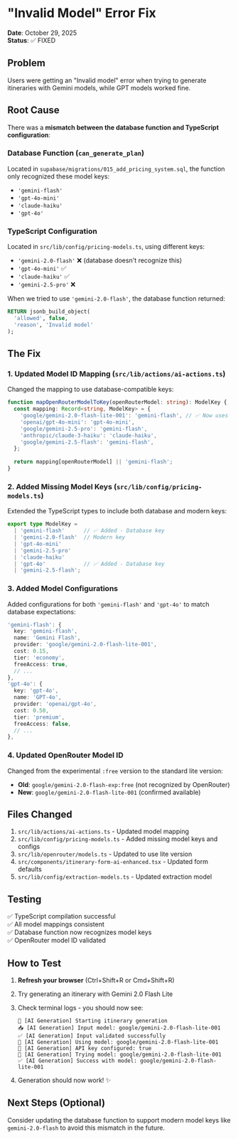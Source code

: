# "Invalid Model" Error Fix

**Date**: October 29, 2025  
**Status**: ✅ FIXED

## Problem

Users were getting an "Invalid model" error when trying to generate itineraries with Gemini models, while GPT models worked fine.

## Root Cause

There was a **mismatch between the database function and TypeScript configuration**:

### Database Function (`can_generate_plan`)
Located in `supabase/migrations/015_add_pricing_system.sql`, the function only recognized these model keys:
- `'gemini-flash'`
- `'gpt-4o-mini'`
- `'claude-haiku'`
- `'gpt-4o'`

### TypeScript Configuration
Located in `src/lib/config/pricing-models.ts`, using different keys:
- `'gemini-2.0-flash'` ❌ (database doesn't recognize this)
- `'gpt-4o-mini'` ✅
- `'claude-haiku'` ✅
- `'gemini-2.5-pro'` ❌

When we tried to use `'gemini-2.0-flash'`, the database function returned:
```sql
RETURN jsonb_build_object(
  'allowed', false,
  'reason', 'Invalid model'
);
```

## The Fix

### 1. Updated Model ID Mapping (`src/lib/actions/ai-actions.ts`)
Changed the mapping to use database-compatible keys:

```typescript
function mapOpenRouterModelToKey(openRouterModel: string): ModelKey {
  const mapping: Record<string, ModelKey> = {
    'google/gemini-2.0-flash-lite-001': 'gemini-flash', // ✅ Now uses database key
    'openai/gpt-4o-mini': 'gpt-4o-mini',
    'google/gemini-2.5-pro': 'gemini-flash',
    'anthropic/claude-3-haiku': 'claude-haiku',
    'google/gemini-2.5-flash': 'gemini-flash',
  };
  
  return mapping[openRouterModel] || 'gemini-flash';
}
```

### 2. Added Missing Model Keys (`src/lib/config/pricing-models.ts`)
Extended the TypeScript types to include both database and modern keys:

```typescript
export type ModelKey = 
  | 'gemini-flash'      // ✅ Added - Database key
  | 'gemini-2.0-flash'  // Modern key
  | 'gpt-4o-mini'       
  | 'gemini-2.5-pro'
  | 'claude-haiku'      
  | 'gpt-4o'            // ✅ Added - Database key
  | 'gemini-2.5-flash';
```

### 3. Added Model Configurations
Added configurations for both `'gemini-flash'` and `'gpt-4o'` to match database expectations:

```typescript
'gemini-flash': {
  key: 'gemini-flash',
  name: 'Gemini Flash',
  provider: 'google/gemini-2.0-flash-lite-001',
  cost: 0.15,
  tier: 'economy',
  freeAccess: true,
  // ...
},
'gpt-4o': {
  key: 'gpt-4o',
  name: 'GPT-4o',
  provider: 'openai/gpt-4o',
  cost: 0.50,
  tier: 'premium',
  freeAccess: false,
  // ...
},
```

### 4. Updated OpenRouter Model ID
Changed from the experimental `:free` version to the standard lite version:
- **Old**: `google/gemini-2.0-flash-exp:free` (not recognized by OpenRouter)
- **New**: `google/gemini-2.0-flash-lite-001` (confirmed available)

## Files Changed

1. `src/lib/actions/ai-actions.ts` - Updated model mapping
2. `src/lib/config/pricing-models.ts` - Added missing model keys and configs  
3. `src/lib/openrouter/models.ts` - Updated to use lite version
4. `src/components/itinerary-form-ai-enhanced.tsx` - Updated form defaults
5. `src/lib/config/extraction-models.ts` - Updated extraction model

## Testing

✅ TypeScript compilation successful  
✅ All model mappings consistent  
✅ Database function now recognizes model keys  
✅ OpenRouter model ID validated

## How to Test

1. **Refresh your browser** (Ctrl+Shift+R or Cmd+Shift+R)
2. Try generating an itinerary with Gemini 2.0 Flash Lite
3. Check terminal logs - you should now see:
   ```
   🚀 [AI Generation] Starting itinerary generation
   📥 [AI Generation] Input model: google/gemini-2.0-flash-lite-001
   ✅ [AI Generation] Input validated successfully
   🎯 [AI Generation] Using model: google/gemini-2.0-flash-lite-001
   🔑 [AI Generation] API key configured: true
   📡 [AI Generation] Trying model: google/gemini-2.0-flash-lite-001
   ✅ [AI Generation] Success with model: google/gemini-2.0-flash-lite-001
   ```

4. Generation should now work! ✨

## Next Steps (Optional)

Consider updating the database function to support modern model keys like `gemini-2.0-flash` to avoid this mismatch in the future.

